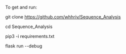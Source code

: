 To get and run:

git clone https://github.com/whhriv/Sequence_Analysis

cd Sequence_Analysis

pip3 -i requirements.txt

flask run --debug